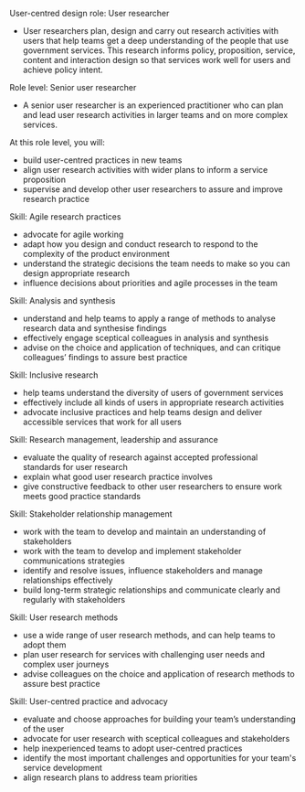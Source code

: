 User-centred design role: User researcher
- User researchers plan, design and carry out research activities with users that help teams get a deep understanding of the people that use government services. This research informs policy, proposition, service, content and interaction design so that services work well for users and achieve policy intent.

Role level: Senior user researcher
- A senior user researcher is an experienced practitioner who can plan and lead user research activities in larger teams and on more complex services.

At this role level, you will:
- build user-centred practices in new teams
- align user research activities with wider plans to inform a service proposition
- supervise and develop other user researchers to assure and improve research practice

Skill: Agile research practices
- advocate for agile working
- adapt how you design and conduct research to respond to the complexity of the product environment
- understand the strategic decisions the team needs to make so you can design appropriate research
- influence decisions about priorities and agile processes in the team

Skill: Analysis and synthesis
- understand and help teams to apply a range of methods to analyse research data and synthesise findings
- effectively engage sceptical colleagues in analysis and synthesis
- advise on the choice and application of techniques, and can critique colleagues’ findings to assure best practice

Skill: Inclusive research
- help teams understand the diversity of users of government services
- effectively include all kinds of users in appropriate research activities
- advocate inclusive practices and help teams design and deliver accessible services that work for all users

Skill: Research management, leadership and assurance
- evaluate the quality of research against accepted professional standards for user research
- explain what good user research practice involves
- give constructive feedback to other user researchers to ensure work meets good practice standards

Skill: Stakeholder relationship management
- work with the team to develop and maintain an understanding of stakeholders
- work with the team to develop and implement stakeholder communications strategies
- identify and resolve issues, influence stakeholders and manage relationships effectively
- build long-term strategic relationships and communicate clearly and regularly with stakeholders

Skill: User research methods
- use a wide range of user research methods, and can help teams to adopt them
- plan user research for services with challenging user needs and complex user journeys
- advise colleagues on the choice and application of research methods to assure best practice

Skill: User-centred practice and advocacy
- evaluate and choose approaches for building your team’s understanding of the user
- advocate for user research with sceptical colleagues and stakeholders
- help inexperienced teams to adopt user-centred practices
- identify the most important challenges and opportunities for your team's service development
- align research plans to address team priorities